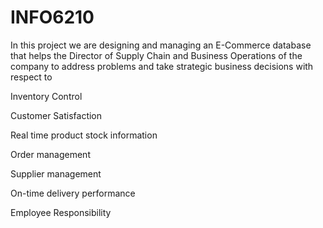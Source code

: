 # INFO6210
In this project we are designing and managing an E-Commerce database that helps the Director of Supply Chain and Business Operations of the company to address problems and take strategic business decisions with respect to

Inventory Control 

Customer Satisfaction

Real time product stock information

Order management

Supplier management

On-time delivery performance

Employee Responsibility

